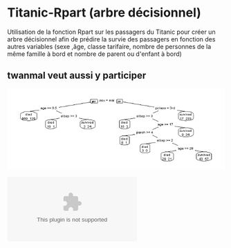 # Titanic-Rpart (arbre décisionnel)

Utilisation de la fonction Rpart sur les passagers du Titanic pour créer un arbre décisionnel afin de prédire la survie des passagers en fonction des autres variables (sexe ,âge, classe tarifaire, nombre de personnes de la même famille à bord et nombre de parent ou d'enfant à bord)

## twanmal veut aussi y participer

![Arbre titanic optimal](https://github.com/fmny/Titanic/blob/main/Arbre%20titanic.jpeg)


![Arbre titanic optimal](https://github.com/fmny/Titanic/blob/main/Initiation%20%C3%A0%20rpart.doc)
